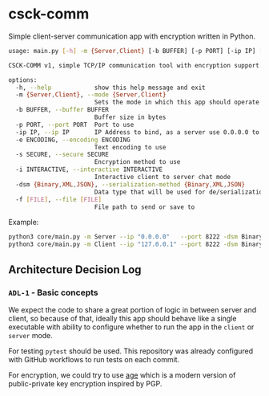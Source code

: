 # csck-comm

Simple client-server communication app with encryption written in Python.

```bash
usage: main.py [-h] -m {Server,Client} [-b BUFFER] [-p PORT] [-ip IP] [-e ENCODING] [-s SECURE] [-i INTERACTIVE] [-dsm {Binary,XML,JSON}] [-f [FILE]]

CSCK-COMM v1, simple TCP/IP communication tool with encryption support.

options:
  -h, --help            show this help message and exit
  -m {Server,Client}, --mode {Server,Client}
                        Sets the mode in which this app should operate
  -b BUFFER, --buffer BUFFER
                        Buffer size in bytes
  -p PORT, --port PORT  Port to use
  -ip IP, --ip IP       IP Address to bind, as a server use 0.0.0.0 to bind on all available interfaces
  -e ENCODING, --encoding ENCODING
                        Text encoding to use
  -s SECURE, --secure SECURE
                        Encryption method to use
  -i INTERACTIVE, --interactive INTERACTIVE
                        Interactive client to server chat mode
  -dsm {Binary,XML,JSON}, --serialization-method {Binary,XML,JSON}
                        Data type that will be used for de/serialization for a dictionary
  -f [FILE], --file [FILE]
                        File path to send or save to

```

Example:
```bash
python3 core/main.py -m Server --ip "0.0.0.0"   --port 8222 -dsm Binary
python3 core/main.py -m Client --ip "127.0.0.1" --port 8222 -dsm Binary
```


## Architecture Decision Log

### `ADL-1` - Basic concepts

We expect the code to share a great portion of logic in between server and client, so because of that, ideally this app should behave like a single executable with ability to configure whether to run the app in the `client` or `server` mode.

For testing `pytest` should be used.
This repository was already configured with GitHub workflows to run tests on each commit.

For encryption, we could try to use [age](https://github.com/FiloSottile/age) which is a modern version of public-private key encryption inspired by PGP.